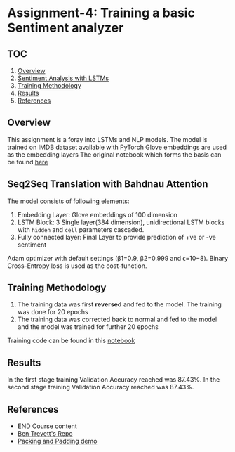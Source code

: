 # Assignment-4: Training a basic Sentiment analyzer

## TOC

1. [Overview](#overview)
2. [Sentiment Analysis with LSTMs](#sentiment-analysis-with-lstms)
3. [Training Methodology](#training-methodology)
4. [Results](#results)
3. [References](#references)

## Overview

This assignment is a foray into LSTMs and NLP models. The model is trained on IMDB dataset available with PyTorch
Glove embeddings are used as the embedding layers
The original notebook which forms the basis can be found [here](https://github.com/bentrevett/pytorch-sentiment-analysis/blob/master/2%20-%20Upgraded%20Sentiment%20Analysis.ipynb)

## Seq2Seq Translation with Bahdnau Attention

The model consists of following elements:

1. Embedding Layer: Glove embeddings of 100 dimension
2. LSTM Block: 3 Single layer(384 dimension), unidirectional LSTM blocks with `hidden` and `cell` parameters cascaded.
3. Fully connected layer: Final Layer to provide prediction of +ve or -ve sentiment

Adam optimizer with default settings (β1=0.9, β2=0.999 and ϵ=10−8). Binary Cross-Entropy loss is used as the cost-function.


## Training Methodology

1. The training data was first **reversed** and fed to the model. The training was done for 20 epochs
2. The training data was corrected back to normal and fed to the model and the model was trained for further 20 epochs


Training code can be found in this [notebook](https://github.com/rajy4683/EVA4P2/blob/master/S11-Attention/EVA4P2S11_Attention.ipynb)

## Results

In the first stage training Validation Accuracy reached was 87.43%.
In the second stage training Validation Accuracy reached was 87.43%.

## References

- END Course content
- [Ben Trevett's Repo](https://github.com/bentrevett/pytorch-sentiment-analysis)
- [Packing and Padding demo](https://gist.github.com/HarshTrivedi/f4e7293e941b17d19058f6fb90ab0feIc)
